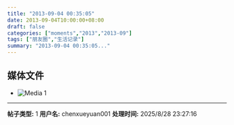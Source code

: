 ```yaml
---
title: "2013-09-04 00:35:05"
date: 2013-09-04T10:00:00+08:00
draft: false
categories: ["moments","2013","2013-09"]
tags: ["朋友圈","生活记录"]
summary: "2013-09-04 00:35:05..."
---
```


## 媒体文件

- ![Media 1](/Moments/photos/2013-09-04/201309040035050.jpg)

---

**帖子类型:** 1
**用户名:** chenxueyuan001
**处理时间:** 2025/8/28 23:27:16